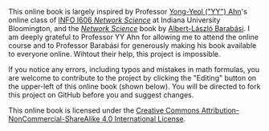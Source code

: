 This online book is largely inspired by Professor [Yong-Yeol ("YY") Ahn](https://yongyeol.com/)'s online class of [INFO I606 *Network Science*](http://yongyeol.com/teaching/2020SP_netsci_syllabus.pdf) at Indiana University Bloomington, and the [*Network Science*](http://networksciencebook.com/) book by [Albert-László Barabási](https://barabasi.com/). I am deeply grateful to Professor YY Ahn for allowing me to attend the online course and to Professor Barabási for generously making his book available to everyone online. Wihtout their help, this project is impossible. 

If you notice any errors, including typos and mistakes in math formulas, you are welcome to contribute to the project by clicking the "Editing" button on the upper-left of this online book (shown below). You will be directed to fork this project on GitHub before you and suggest changes. 

This online book is licensed under the [Creative Commons Attribution-NonCommercial-ShareAlike 4.0 International License](http://creativecommons.org/licenses/by-nc-sa/4.0/).